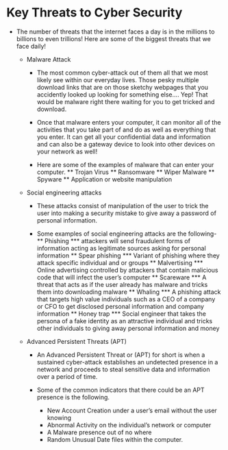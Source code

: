 # Key Threats to Cyber Security

* The number of threats that the internet faces a day is in the millions to billions to 
even trillions! Here are some of the biggest threats that we face daily!
  * Malware Attack
    * The most common cyber-attack out of them all that we most likely 
      see within our everyday lives. Those pesky multiple download 
      links that are on those sketchy webpages that you accidently 
      looked up looking for something else.... Yep! That would be 
      malware right there waiting for you to get tricked and download.
    
    * Once that malware enters your computer, it can monitor all of the 
      activities that you take part of and do as well as everything that 
      you enter. It can get all your confidential data and information and 
      can also be a gateway device to look into other devices on your 
      network as well!

    * Here are some of the examples of malware that can enter your 
      computer.
        ** Trojan Virus
        ** Ransomware
        ** Wiper Malware
        ** Spyware
        ** Application or website manipulation
    
   * Social engineering attacks 
      * These attacks consist of manipulation of the user to trick the user 
         into making a security mistake to give away a password of 
          personal information.
          
      * Some examples of social engineering attacks are the following-
          ** Phishing 
             *** attackers will send fraudulent forms of information 
                acting as legitimate sources asking for personal 
                information
          ** Spear phishing
             *** Variant of phishing where they attack specific 
                individual and or groups
          ** Malvertising
             *** Online advertising controlled by attackers that 
                contain malicious code that will infect the user’s 
                computer
          ** Scareware
                *** A threat that acts as if the user already has malware 
                  and tricks them into downloading malware
          ** Whaling 
                *** A phishing attack that targets high value individuals 
                   such as a CEO of a company or CFO to get 
                   disclosed personal information and company 
                   information
          ** Honey trap 
                  *** Social engineer that takes the persona of a fake 
                    identity as an attractive individual and tricks other 
                    individuals to giving away personal information and 
                    money
                    
    * Advanced Persistent Threats (APT)
       * An Advanced Persistent Threat or (APT) for short is when a 
          sustained cyber-attack establishes an undetected presence in a 
          network and proceeds to steal sensitive data and information over a 
          period of time.
          
       * Some of the common indicators that there could be an APT 
          presence is the following.
            * New Account Creation under a user’s email without the 
                 user knowing
            * Abnormal Activity on the individual’s network or computer
            * A Malware presence out of no where
            * Random Unusual Date files within the computer.          
        
